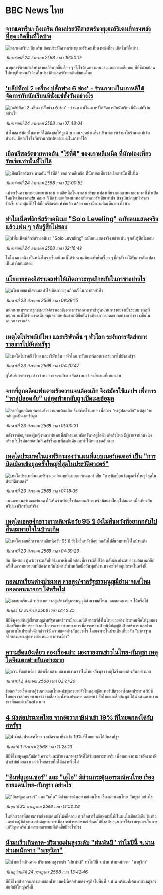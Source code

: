 # BBC News ไทย## [จากแคทรีนา ถึงเอริน ย้อนประวัติศาสตร์พายุเฮอร์ริเคนที่ทรงพลังที่สุด เกิดขึ้นที่ใดบ้าง](https://www.bbc.com/thai/articles/cx29w2eydego?at_medium=RSS&at_campaign=rss?at_campaign=githubrss)![จากแคทรีนา ถึงเอริน ย้อนประวัติศาสตร์พายุเฮอร์ริเคนที่ทรงพลังที่สุด เกิดขึ้นที่ใดบ้าง](https://ichef.bbci.co.uk/ace/ws/240/cpsprodpb/d416/live/28f25b80-7e84-11f0-ab3e-bd52082cd0ae.jpg)_วันอาทิตย์ที่ 24 สิงหาคม 2568 เวลา 09:50:19_พายุเฮอร์ริเคนกำลังทำลายสถิติมากขึ้นเรื่อย ๆ ทั้งในด้านความรุนแรงและความเสียหาย บีบีซีชวนย้อนไปพายุที่ทรงพลังที่สุดในประวัติศาสตร์ที่เคยเกิดขึ้นบนโลก## ['แล็ปท็อป 2 เครื่อง ปลั๊กพ่วง 6 ช่อง' - ร้านกาแฟในเกาหลีใต้จัดการกับนักเรียนที่นั่งแช่ทั้งวันอย่างไร ](https://www.bbc.com/thai/articles/c201y7x57qpo?at_medium=RSS&at_campaign=rss?at_campaign=githubrss)!['แล็ปท็อป 2 เครื่อง ปลั๊กพ่วง 6 ช่อง' - ร้านกาแฟในเกาหลีใต้จัดการกับนักเรียนที่นั่งแช่ทั้งวันอย่างไร ](https://ichef.bbci.co.uk/ace/ws/240/cpsprodpb/98c8/live/b328d1f0-7ff4-11f0-b30e-5b8b5234cffb.jpg)_วันอาทิตย์ที่ 24 สิงหาคม 2568 เวลา 07:48:04_ทำไมสตาร์บัคส์ในเกาหลีใต้ต้องขอให้ลูกค้าบางคนหยุดนำเครื่องปรินท์เตอร์เข้ามาในร้านคาเฟ่เพื่อทำงาน เกิดอะไรขึ้นกับร้านกาแฟหลายแห่งในเกาหลีใต้## [เยือนรีสอร์ตชายหาดอัน "ไร้ที่ติ" ของเกาหลีเหนือ ที่นักท่องเที่ยวรัสเซียเท่านั้นที่ไปได้](https://www.bbc.com/thai/articles/crev1qv2gj2o?at_medium=RSS&at_campaign=rss?at_campaign=githubrss)![เยือนรีสอร์ตชายหาดอัน "ไร้ที่ติ" ของเกาหลีเหนือ ที่นักท่องเที่ยวรัสเซียเท่านั้นที่ไปได้](https://ichef.bbci.co.uk/ace/ws/240/cpsprodpb/fc8a/live/b1aaf820-777b-11f0-b15a-09fa5f596b3a.jpg)_วันอาทิตย์ที่ 24 สิงหาคม 2568 เวลา 02:00:52_แม้จะเป็นความทะเยอทะยานของเกาหลีเหนือในการส่งเสริมการท่องเที่ยว แต่สถานตากอากาศที่เพิ่งเปิดใหม่ในเมืองวอนซัน คัลมา ก็เปิดรับแต่เพียงนักท่องเที่ยวชาวรัสเซียเท่านั้น ปัจจุบันมีกลุ่มทัวร์ชาวรัสเซียสองกลุ่มที่ได้ไปเยือนรีสอร์ตแห่งนี้แล้ว แล้วพวกเขามีความคิดเห็นอย่างไรบ้าง## [ทำไมเน็ตฟลิกซ์สร้างอนิเมะ "Solo Leveling" ฉบับคนแสดงจริง แล้วแฟน ๆ กลับรู้สึกไม่ชอบ](https://www.bbc.com/thai/articles/c36jr955n04o?at_medium=RSS&at_campaign=rss?at_campaign=githubrss)![ทำไมเน็ตฟลิกซ์สร้างอนิเมะ "Solo Leveling" ฉบับคนแสดงจริง แล้วแฟน ๆ กลับรู้สึกไม่ชอบ](https://ichef.bbci.co.uk/ace/ws/240/cpsprodpb/b9e2/live/f8e1eaa0-692f-11f0-89f9-2557e37258a0.jpg)_วันอาทิตย์ที่ 24 สิงหาคม 2568 เวลา 02:16:49_โซโล เลเวลลิง เป็นหนึ่งในรายชื่ออนิเมะที่ได้รับความนิยมเพิ่มขึ้นเรื่อย ๆ ที่กำลังจะได้รับการดัดแปลงเป็นฉบับคนแสดง## [นโยบายของอิสราเอลทำให้เกิดภาวะทุพภิกขภัยในกาซาอย่างไร](https://www.bbc.com/thai/articles/c05e29nnn8po?at_medium=RSS&at_campaign=rss?at_campaign=githubrss)![นโยบายของอิสราเอลทำให้เกิดภาวะทุพภิกขภัยในกาซาอย่างไร](https://ichef.bbci.co.uk/ace/ws/240/cpsprodpb/0404/live/ade190a0-7f69-11f0-83cc-c5da98c419b8.jpg)_วันเสาร์ที่ 23 สิงหาคม 2568 เวลา 06:39:15_หน่วยงานบรรเทาทุกข์เผยว่าอิสราเอลขัดขวางการส่งอาหารเข้าสู่ฉนวนกาซาอย่างเป็นระบบ ขณะที่หน่วยงานที่ได้รับการสนับสนุนจากสหประชาชาติยืนยันว่าเกิดสภาวะอดอยากอย่างกว้างขวางขึ้นในฉนวนกาซาแล้ว## [เหตุใดไปรษณีย์ไทย และบริษัทอื่น ๆ ทั่วโลก ระงับการจัดส่งบางรายการไปยังสหรัฐฯ ](https://www.bbc.com/thai/articles/cvgvzv04xv9o?at_medium=RSS&at_campaign=rss?at_campaign=githubrss)![เหตุใดไปรษณีย์ไทย และบริษัทอื่น ๆ ทั่วโลก ระงับการจัดส่งบางรายการไปยังสหรัฐฯ ](https://ichef.bbci.co.uk/ace/ws/240/cpsprodpb/f5ce/live/d567fd50-7f62-11f0-9b45-d97edf6817de.jpg)_วันเสาร์ที่ 23 สิงหาคม 2568 เวลา 04:20:47_ผู้ให้บริการต่างๆ กล่าวว่าพวกเขาจะระงับการจัดส่งจนกว่าจะมีระบบที่เหมาะสม## [จากที่ถูกอดีตแฟนตามรังควานจนต้องเลิก จึงสมัครใช้แอปฯ เพื่อการ "หาคู่ปลอดภัย" แต่สุดท้ายกลับถูกเปิดเผยข้อมูล](https://www.bbc.com/thai/articles/cj4w05qvrn8o?at_medium=RSS&at_campaign=rss?at_campaign=githubrss)![จากที่ถูกอดีตแฟนตามรังควานจนต้องเลิก จึงสมัครใช้แอปฯ เพื่อการ "หาคู่ปลอดภัย" แต่สุดท้ายกลับถูกเปิดเผยข้อมูล](https://ichef.bbci.co.uk/ace/ws/240/cpsprodpb/207b/live/78cb2df0-7da6-11f0-83cc-c5da98c419b8.jpg)_วันเสาร์ที่ 23 สิงหาคม 2568 เวลา 05:00:31_หลังจากข้อมูลของผู้หญิงหลายพันคนที่สมัครแอปพลิเคชันหาคู่ชื่อดัง เกิดรั่วไหล มีผู้ชายจำนวนหนึ่งสร้างเว็บไซต์และแอปพลิเคชันขึ้นมาเพื่อแก้แค้นและทำให้พวกเธออับอาย## [เหตุใดประเทศในแอฟริกามองว่าแผนที่แบบเมอร์เคเตอร์ เป็น "การบิดเบือนข้อมูลครั้งใหญ่ที่สุดในประวัติศาสตร์" ](https://www.bbc.com/thai/articles/c62nd91znq7o?at_medium=RSS&at_campaign=rss?at_campaign=githubrss)![เหตุใดประเทศในแอฟริกามองว่าแผนที่แบบเมอร์เคเตอร์ เป็น "การบิดเบือนข้อมูลครั้งใหญ่ที่สุดในประวัติศาสตร์" ](https://ichef.bbci.co.uk/ace/ws/240/cpsprodpb/a70d/live/d3a2b9c0-7d09-11f0-ab3e-bd52082cd0ae.png)_วันเสาร์ที่ 23 สิงหาคม 2568 เวลา 07:18:05_แผนแบบเมอร์เคเตอร์แสดงให้เห็นว่าทวีปยุโรปและอเมริกาเหนือมีขนาดใหญ่ไม่สมดุล เมื่อเทียบกับทวีปแอฟริกาที่แท้จริง## [เหตุใดเชลยศึกชาวเกาหลีเหนือวัย 95 ปี  ยังไม่สิ้นหวังที่อยากกลับไปสิ้นลมหายใจในบ้านเกิด](https://www.bbc.com/thai/articles/cd7yj9jlp88o?at_medium=RSS&at_campaign=rss?at_campaign=githubrss)![เหตุใดเชลยศึกชาวเกาหลีเหนือวัย 95 ปี  ยังไม่สิ้นหวังที่อยากกลับไปสิ้นลมหายใจในบ้านเกิด](https://ichef.bbci.co.uk/ace/ws/240/cpsprodpb/ba6a/live/ecf871b0-7dab-11f0-abf4-3952854623c8.jpg)_วันเสาร์ที่ 23 สิงหาคม 2568 เวลา 04:39:29_อัน ฮัก-ซอบ ผู้หวังว่าจะกลับไปยังเกาหลีเหนือก่อนที่เขาจะเสียชีวิต กลับต้องประสบความล้มเหลวอีกครั้งในความพยายามที่ต้องการกับไปตายที่บ้านเกิดเมื่อวันพุธที่ผ่านมา อะไรคืออุปสรรคในครั้งนี้## [ถอดบทเรียนต่างประเทศ ศาลสูง/ศาลรัฐธรรมนูญมีอำนาจแค่ไหน ถอดถอนนายกฯ ได้หรือไม่](https://www.bbc.com/thai/articles/c2d02kj6rkdo?at_medium=RSS&at_campaign=rss?at_campaign=githubrss)![ถอดบทเรียนต่างประเทศ ศาลสูง/ศาลรัฐธรรมนูญมีอำนาจแค่ไหน ถอดถอนนายกฯ ได้หรือไม่](https://ichef.bbci.co.uk/ace/ws/240/cpsprodpb/eb0e/live/3394c3e0-6154-11f0-9ac1-7909829e72c5.png)_วันพุธที่ 13 สิงหาคม 2568 เวลา 12:45:25_บีบีซีพูดคุยกับผู้เชี่ยวชาญด้านรัฐศาสตร์การเมืองและนิติศาสตร์ทั้งในไทยและต่างประเทศเพื่อให้มุมมองเชิงเปรียบเทียบระหว่างกลไกการตรวจสอบทางการเมืองระหว่างฝ่ายนิติบัญญัติ ฝ่ายบริหาร และฝ่ายตุลาการในประเด็นดังกล่าวว่ามีความแตกต่างกันอย่างไร โดยเฉพาะในประเด็นเกี่ยวกับ "มาตรฐานจริยธรรมของผู้ดำรงดำแหน่งทางการเมือง"## [ความขัดแย้งเดียว สองเรื่องเล่า: มองรายงานข่าวในไทย-กัมพูชา เหตุใดจึงแตกต่างกันอย่างมาก](https://www.bbc.com/thai/articles/ckgj9nj8q2yo?at_medium=RSS&at_campaign=rss?at_campaign=githubrss)![ความขัดแย้งเดียว สองเรื่องเล่า: มองรายงานข่าวในไทย-กัมพูชา เหตุใดจึงแตกต่างกันอย่างมาก](https://ichef.bbci.co.uk/ace/ws/240/cpsprodpb/c720/live/35ac2d10-6f48-11f0-af20-030418be2ca5.jpg)_วันเสาร์ที่ 2 สิงหาคม 2568 เวลา 02:21:29_ข้อถกเถียงเรื่องการสู้รบชายแดนไทย-กัมพูชาขยายตัวในกลุ่มผู้อินเทอร์เน็ตของทั้งสองประเทศ บีบีซีไทยตรวจสอบรายงานข่าวจากสื่อของทั้งสองประเทศ และพบว่าสื่อไทยและสื่อกัมพูชาได้นำเสนอรายงานข่าวที่แตกต่างกันอย่างมาก## [4 นัยต่อประเทศไทย จากอัตราภาษีนำเข้า 19% ที่ไทยตกลงได้กับสหรัฐฯ](https://www.bbc.com/thai/articles/c93982k10k5o?at_medium=RSS&at_campaign=rss?at_campaign=githubrss)![4 นัยต่อประเทศไทย จากอัตราภาษีนำเข้า 19% ที่ไทยตกลงได้กับสหรัฐฯ](https://ichef.bbci.co.uk/ace/ws/240/cpsprodpb/c593/live/72a04090-6ebb-11f0-af20-030418be2ca5.jpg)_วันศุกร์ที่ 1 สิงหาคม 2568 เวลา 11:28:13_บีบีซีไทยพูดคุยกับนักวิเคราะห์และตัวแทนภาคธุรกิจที่ได้รับผลกระทบจริง เพื่อตอบคำถามว่าอัตราภาษีนำเข้าที่น้อยลง แปลว่าไทยสบายใจได้แล้วหรือไม่## ["อินฟลูเอนเซอร์" และ "เอไอ" มีส่วนกระตุ้นอารมณ์คนไทย เรื่องชายแดนไทย-กัมพูชา อย่างไร](https://www.bbc.com/thai/articles/cj0m0d7gm88o?at_medium=RSS&at_campaign=rss?at_campaign=githubrss)!["อินฟลูเอนเซอร์" และ "เอไอ" มีส่วนกระตุ้นอารมณ์คนไทย เรื่องชายแดนไทย-กัมพูชา อย่างไร](https://ichef.bbci.co.uk/ace/ws/240/cpsprodpb/f22e/live/76f14110-695e-11f0-89ea-4d6f9851f623.jpg)_วันศุกร์ที่ 25 กรกฎาคม 2568 เวลา 13:52:28_ในห้วงเวลาที่สถานการณ์ชายแดนยังไม่คลี่คลาย การสื่อสารในลักษณะนี้ทั้งในบนโซเชียลมีเดีย ในข่าว และผ่านผู้มีตำแหน่งสำคัญทางการเมือง จะนำพาอารมณ์สังคมให้ยิ่งสนับสนุนการใช้ความรุนแรงในการแก้ปัญหาหรือไม่ และผลกระทบที่เกิดขึ้นมีอะไรบ้าง## [น้ำมาเร็วเกินคาด-ปริมาณฝนสูงระดับ "ฝนพันปี" ทำไมปีนี้ จ.น่าน ท่วมหนักจาก "พายุวิภา"](https://www.bbc.com/thai/articles/c3ene8x44yno?at_medium=RSS&at_campaign=rss?at_campaign=githubrss)![น้ำมาเร็วเกินคาด-ปริมาณฝนสูงระดับ "ฝนพันปี" ทำไมปีนี้ จ.น่าน ท่วมหนักจาก "พายุวิภา"](https://ichef.bbci.co.uk/ace/ws/240/cpsprodpb/6acf/live/6eba5ce0-68b2-11f0-af20-030418be2ca5.jpg)_วันพฤหัสบดีที่ 24 กรกฎาคม 2568 เวลา 13:42:46_บีบีซีไทยสำรวจผลกระทบของน้ำท่วมครั้งนี้ต่อย่านเศรษฐกิจในพื้นที่ จ.น่าน พร้อมทั้งค้นหาสาเหตุของภัยพิบัติใหญ่ครั้งนี้